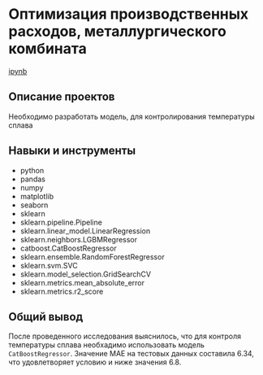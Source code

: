 # Оптимизация производственных расходов, металлургического комбината 
[ipynb](Personal_model.ipynb)
## Описание проектов
Необходимо разработать модель, для контролирования температуры сплава
## Навыки и инструменты
* python
* pandas
* numpy
* matplotlib
* seaborn 
* sklearn
* sklearn.pipeline.Pipeline
* sklearn.linear_model.LinearRegression
* sklearn.neighbors.LGBMRegressor
* catboost.CatBoostRegressor
* sklearn.ensemble.RandomForestRegressor
* sklearn.svm.SVC
* sklearn.model_selection.GridSearchCV
* sklearn.metrics.mean_absolute_error
* sklearn.metrics.r2_score


## Общий вывод
После проведенного исследования выяснилось, что для контроля температуры сплава необхадимо использовать модель `CatBoostRegressor`. Значение MAE на тестовых данных составила 6.34, что удовлетворяет условию и ниже значения 6.8.




